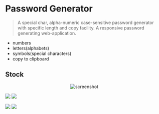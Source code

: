 # Password Generator
> A special char, alpha-numeric case-sensitive password generator with specific length and copy facility.
> A responsive password generating web-application.

* numbers
* letters(alphabets)
* symbols(special characters)
* copy to clipboard

## Stock
<p align='center'>
  <img src='' alt='screenshot' />
</p>

[![](https://img.shields.io/badge/-Sample%20Model-0a0a0a.svg?style=flat&colorA=0a0a0a)](https://codepen.io/florinpop17/full/BaBePej) [![](https://img.shields.io/badge/-Sample%20Model-0a0a0a.svg?style=flat&colorA=0a0a0a)](https://uidesigndaily.com/posts/studio-dark-components-theme-cards-post-tooltip-day-1087)

[![](https://img.shields.io/badge/-Title%20Icon-0a0a0a.svg?style=flat&colorA=0a0a0a)](https://www.favicon.cc/?action=icon&file_id=484906) [![](https://img.shields.io/badge/-Generator%20Function-4287f5.svg?style=flat&colorA=0a0a0a)](https://www.net-comber.com/charset.html)



